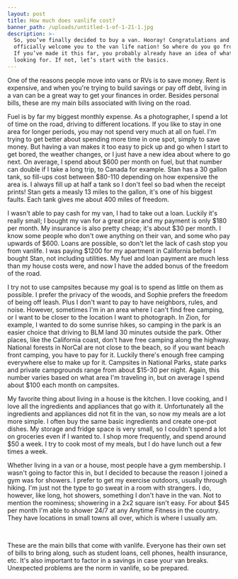 ```yaml
---
layout: post
title: How much does vanlife cost?
banner_path: /uploads/untitled-1-of-1-21-1.jpg
description: >-
  So, you’ve finally decided to buy a van. Hooray! Congratulations and let me
  officially welcome you to the van life nation! So where do you go from here?
  If you’ve made it this far, you probably already have an idea of what you’re
  looking for. If not, let’s start with the basics.
---
```


One of the reasons people move into vans or RVs is to save money. Rent is expensive, and when you're trying to build savings or pay off debt, living in a van can be a great way to get your finances in order. Besides personal bills, these are my main bills associated with living on the road.&nbsp;

Fuel is by far my biggest monthly expense. As a photographer, I spend a lot of time on the road, driving to different locations. If you like to stay in one area for longer periods, you may not spend very much at all on fuel. I'm trying to get better about spending more time in one spot, simply to save money. But having a van makes it too easy to pick up and go when I start to get bored, the weather changes, or I just have a new idea about where to go next. On average, I spend about $600 per month on fuel, but that number can double if I take a long trip, to Canada for example. Stan has a 30 gallon tank, so fill-ups cost between $80-110 depending on how expensive the area is. I always fill up at half a tank so I don't feel so bad when the receipt prints! Stan gets a measly 13 miles to the gallon, it's one of his biggest faults. Each tank gives me about 400 miles of freedom.&nbsp;

I wasn't able to pay cash for my van, I had to take out a loan. Luckily it's really small; I bought my van for a great price and my payment is only $180 per month. My insurance is also pretty cheap; it's about $30 per month. I know some people who don't owe anything on their van, and some who pay upwards of $600. Loans are possible, so don't let the lack of cash stop you from vanlife. I was paying $1200 for my apartment in California before I bought Stan, not including utilities. My fuel and loan payment are much less than my house costs were, and now I have the added bonus of the freedom of the road.&nbsp;

I try not to use campsites because my goal is to spend as little on them as possible. I prefer the privacy of the woods, and Sophie prefers the freedom of being off leash. Plus I don't want to pay to have neighbors, rules, and noise. However, sometimes I'm in an area where I can't find free camping, or I want to be closer to the location I want to photograph. In Zion, for example, I wanted to do some sunrise hikes, so camping in the park is an easier choice that driving to BLM land 30 minutes outside the park. Other places, like the California coast, don't have free camping along the highway. National forests in NorCal are not close to the beach, so if you want beach front camping, you have to pay for it. Luckily there's enough free camping everywhere else to make up for it. Campsites in National Parks, state parks and private campgrounds range from about $15-30 per night. Again, this number varies based on what area I'm traveling in, but on average I spend about $100 each month on campsites.&nbsp;

My favorite thing about living in a house is the kitchen. I love cooking, and I love all the ingredients and appliances that go with it. Unfortunately all the ingredients and appliances did not fit in the van, so now my meals are a lot more simple. I often buy the same basic ingredients and create one-pot dishes. My storage and fridge space is very small, so I couldn't spend a lot on groceries even if I wanted to. I shop more frequently, and spend around $50 a week. I try to cook most of my meals, but I do have lunch out a few times a week.&nbsp;

Whether living in a van or a house, most people have a gym membership. I wasn't going to factor this in, but I decided to because the reason I joined a gym was for showers. I prefer to get my exercise outdoors, usually through hiking. I'm just not the type to go sweat in a room with strangers. I do, however, like long, hot showers, something I don't have in the van. Not to mention the roominess; showering in a 2x2 square isn't easy. For about $45 per month I'm able to shower 24/7 at any Anytime Fitness in the country. They have locations in small towns all over, which is where I usually am.&nbsp;

&nbsp;

These are the main bills that come with vanlife. Everyone has their own set of bills to bring along, such as student loans, cell phones, health insurance, etc. It's also important to factor in a savings in case your van breaks. Unexpected problems are the norm in vanlife, so be prepared.&nbsp;

&nbsp;